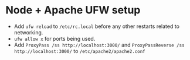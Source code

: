 # Node + Apache UFW setup
- Add `ufw reload` to `/etc/rc.local` before any other restarts related to networking.
- `ufw allow x` for ports being used.
- Add `ProxyPass /ss http://localhost:3000/` and `ProxyPassReverse /ss http://localhost:3000/` to `/etc/apache2/apache2.conf`
